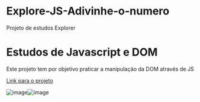 # Explore-JS-Adivinhe-o-numero
Projeto de estudos Explorer 
# Estudos de Javascript e DOM 
Este projeto tem por objetivo praticar a manipulação da DOM através de JS

[Link para o projeto ](https://duckduckgo.com)

![image](https://user-images.githubusercontent.com/6127742/207484756-58fb97bd-4a4d-428d-a92f-840604ea3669.png)![image](https://user-images.githubusercontent.com/6127742/207484794-897317be-bd6b-40f6-b514-4e351c557470.png)

